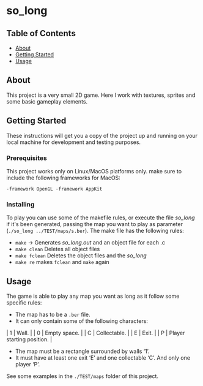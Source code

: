 # so_long

## Table of Contents
+ [About](#about)
+ [Getting Started](#getting_started)
+ [Usage](#usage)

## About
This project is a very small 2D game. Here I work with
textures, sprites and some basic gameplay elements.

## Getting Started
These instructions will get you a copy of the project up and running on your local machine for development and testing purposes.

### Prerequisites

This project works only on Linux/MacOS platforms only.
make sure to include the following frameworks for MacOS:
```
-framework OpenGL -framework AppKit
```

### Installing

To play you can use some of the makefile rules, or execute the file _so_long_ if it's been generated, passing the map you want to play as parameter (``./so_long ../TEST/maps/s.ber``). The make file has the following rules:

 + ``make`` -> Generates _so_long.out_ and an object file for each .c
 + ``make clean``  Deletes all object files
 + ``make fclean``  Deletes the object files and the _so_long_
 + ``make re``  makes ``fclean`` and ``make`` again 

## Usage

The game is able to play any map you want as long as it follow some specific rules:
* The map has to be a ``.ber`` file.
* It can only contain some of the following characters:

| 1 | Wall. |
| 0 | Empty space. |
| C | Collectable. |
| E | Exit. |
| P | Player starting position. |
* The map must be a rectangle surrounded by walls ‘1’.
* It must have at least one exit ‘E’ and one collectable ‘C’. And only one player ‘P’.

See some examples in the ``./TEST/maps`` folder of this project.
